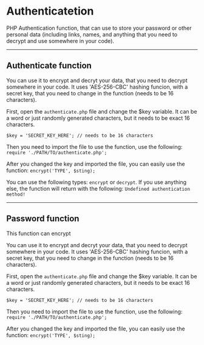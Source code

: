 # Authenticatetion
PHP Authentication function, that can use to store your password or other personal data (including links, names, and anything that you need to decrypt and use somewhere in your code).

---

## Authenticate function
You can use it to encrypt and decryt your data, that you need to decrypt somewhere in your code. It uses 'AES-256-CBC' hashing funcion, with a secret key, that you need to change in the function (needs to be 16 characters).

First, open the `authenticate.php` file and change the $key variable. It can be a word or just randomly generated characters, but it needs to be exact 16 characters.
```
$key = 'SECRET_KEY_HERE'; // needs to be 16 characters
```
Then you need to import the file to use the function, use the following: `require './PATH/TO/authenticate.php';`

After you changed the key and imported the file, you can easily use the function: `encrypt('TYPE', $sting);`

You can use the following types: `encrypt` or `decrypt`. If you use anything else, the function will return with the following: `Undefined authentication method!`

---

## Password function
This function can encrypt

You can use it to encrypt and decryt your data, that you need to decrypt somewhere in your code. It uses 'AES-256-CBC' hashing funcion, with a secret key, that you need to change in the function (needs to be 16 characters).

First, open the `authenticate.php` file and change the $key variable. It can be a word or just randomly generated characters, but it needs to be exact 16 characters.
```
$key = 'SECRET_KEY_HERE'; // needs to be 16 characters
```
Then you need to import the file to use the function, use the following: `require './PATH/TO/authenticate.php';`

After you changed the key and imported the file, you can easily use the function: `encrypt('TYPE', $sting);`
